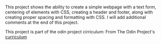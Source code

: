This project shows the ability to create a simple webpage with a text form, centering of elements with CSS, creating a header and footer, along with creating proper spacing and formatting with CSS.
I will add additional comments at the end of this project.

This project is part of the odin project cirriculum: From The Odin Project's [curriculum](http://www.theodinproject.com/courses/web-development-101/lessons/html-css)
